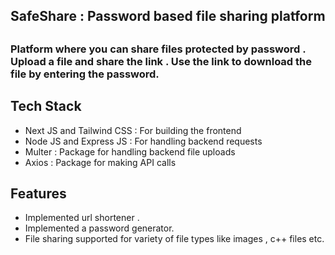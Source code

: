 <h2> SafeShare : Password based file sharing platform <h2>
<h3> Platform where you can share files protected by password . Upload a file and share the link . Use the link to download the file by entering the password.</h3>
  
  <h2> Tech Stack </h2>
  
  - Next JS and Tailwind CSS  : For building the frontend
  - Node JS and Express JS : For handling backend requests
  - Multer : Package for handling backend file uploads
  - Axios : Package for making API calls
  
  <h2> Features </h2>
  
  - Implemented url shortener . 
  - Implemented a password generator.
  - File sharing supported for variety of file types like images , c++ files etc.
